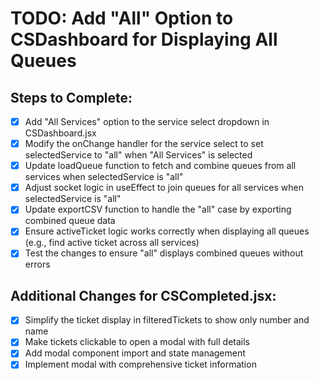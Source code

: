# TODO: Add "All" Option to CSDashboard for Displaying All Queues

## Steps to Complete:
- [x] Add "All Services" option to the service select dropdown in CSDashboard.jsx
- [x] Modify the onChange handler for the service select to set selectedService to "all" when "All Services" is selected
- [x] Update loadQueue function to fetch and combine queues from all services when selectedService is "all"
- [x] Adjust socket logic in useEffect to join queues for all services when selectedService is "all"
- [x] Update exportCSV function to handle the "all" case by exporting combined queue data
- [x] Ensure activeTicket logic works correctly when displaying all queues (e.g., find active ticket across all services)
- [x] Test the changes to ensure "all" displays combined queues without errors

## Additional Changes for CSCompleted.jsx:
- [x] Simplify the ticket display in filteredTickets to show only number and name
- [x] Make tickets clickable to open a modal with full details
- [x] Add modal component import and state management
- [x] Implement modal with comprehensive ticket information
